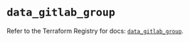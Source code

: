 # `data_gitlab_group`

Refer to the Terraform Registry for docs: [`data_gitlab_group`](https://registry.terraform.io/providers/gitlabhq/gitlab/17.10.0/docs/data-sources/group).
